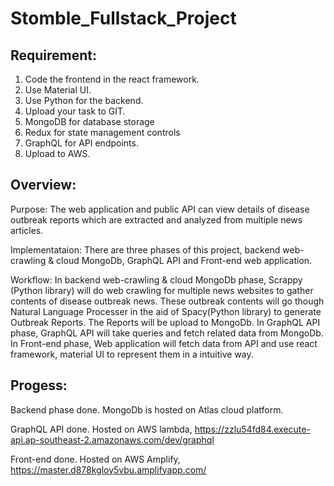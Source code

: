 # Stomble_Fullstack_Project


## Requirement:
1. Code the frontend in the react framework.
2. Use Material UI.
3. Use Python for the backend.
4. Upload your task to GIT. 
5. MongoDB for database storage
6. Redux for state management controls
7. GraphQL for API endpoints.
8. Upload to AWS.


## Overview:
Purpose: The web application and public API can view details of disease outbreak reports which are extracted and analyzed from multiple news articles.

Implementataion: There are three phases of this project, backend web-crawling & cloud MongoDb, GraphQL API and Front-end web application.

Workflow: 
    In backend web-crawling & cloud MongoDb phase, Scrappy (Python library) will do web crawling for multiple news websites to gather contents of disease outbreak news. These outbreak contents will go though Natural Language Processer in the aid of Spacy(Python library) to generate Outbreak Reports. The Reports will be upload to MongoDb. 
    In GraphQL API phase, GraphQL API will take queries and fetch related data from MongoDb.
    In Front-end phase, Web application will fetch data from API and use react framework, material UI to represent them in a intuitive way.
    
## Progess:

Backend phase done. MongoDb is hosted on Atlas cloud platform.

GraphQL API done. Hosted on AWS lambda, https://zzlu54fd84.execute-api.ap-southeast-2.amazonaws.com/dev/graphql

Front-end done. Hosted on AWS Amplify, https://master.d878kgloy5vbu.amplifyapp.com/
